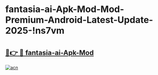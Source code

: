# fantasia-ai-Apk-Mod-Mod-Premium-Android-Latest-Update-2025-!ns7vm

# <h2><a href="https://pvxkrw.esa.edu.pl?title=fantasia-ai-Apk-Mod&ref=ns7vm">🔗👉 🔴 fantasia-ai-Apk-Mod</a></h2>

[![acn](https://github.com/user-attachments/assets/0f9c940e-d8b0-45ae-aac7-cd30a18b3e1c)](https://pvxkrw.esa.edu.pl?title=fantasia-ai-Apk-Mod&ref=ns7vm)

